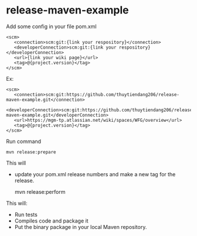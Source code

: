 # release-maven-example

Add some config in your file pom.xml 

    <scm>
       <connection>scm:git:{link your respository}</connection>
       <developerConnection>scm:git:{link your respository}</developerConnection>
       <url>{link your wiki page}</url>
       <tag>@{project.version}</tag>
    </scm>

Ex:
  
    <scm>
       <connection>scm:git:https://github.com/thuytiendang206/release-maven-example.git</connection>
       <developerConnection>scm:git:https://github.com/thuytiendang206/release-maven-example.git</developerConnection>
       <url>https://mgm-tp.atlassian.net/wiki/spaces/WFG/overview</url>
       <tag>@{project.version}</tag>
    </scm>
    
Run command

    mvn release:prepare

This will 
- update your pom.xml release numbers and make a new tag for the release.

 
    mvn release:perform
     
This will:
- Run tests
- Compiles code and package it
- Put the binary package in your local Maven repository.